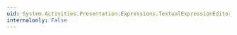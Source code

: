```yaml
---
uid: System.Activities.Presentation.Expressions.TextualExpressionEditor.OnParameterInfoCommandCanExecute(System.Windows.Input.CanExecuteRoutedEventArgs)
internalonly: False
---
```

